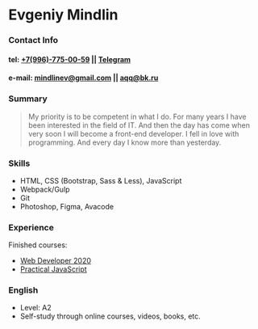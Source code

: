 # **Evgeniy Mindlin**

### **Contact Info**
#### tel: [+7(996)-775-00-59](tel:+7(996)-775-00-59) || [Telegram](https://t.me/imindlin)
#### e-mail: [mindlinev@gmail.com](mailto:mindlinev@gmail.com)  **||** [aqq@bk.ru](mailto:aqq@bk.ru)

### **Summary**
 >My priority is to be competent in what I do. For many years I have been interested in the field of IT. And then the day has come when very soon I will become a front-end developer. I fell in love with programming. And every day I know more than yesterday.

### **Skills**
- HTML, CSS (Bootstrap, Sass & Less), JavaScript
- Webpack/Gulp
- Git
- Photoshop, Figma, Avacode

### **Experience**
Finished courses:
- [Web Developer 2020](https://www.udemy.com/course/webdeveloper/)
- [Practical JavaScript](https://js.itgid.info/)


### English

- Level: A2
- Self-study through online courses, videos, books, etc.